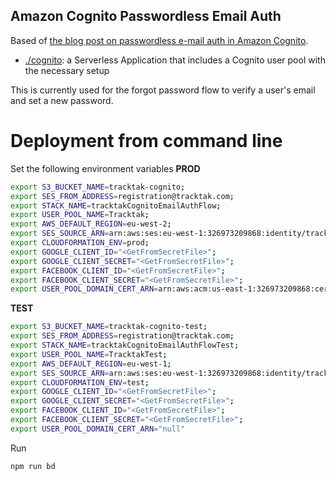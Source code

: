 ## Amazon Cognito Passwordless Email Auth

Based of [the blog post on passwordless e-mail auth in Amazon Cognito](https://aws.amazon.com/blogs/mobile/implementing-passwordless-email-authentication-with-amazon-cognito/).

- [./cognito](./cognito): a Serverless Application that includes a Cognito user pool with the necessary setup

This is currently used for the forgot password flow to verify a user's email and set a new password.


# Deployment from command line

Set the following environment variables
**PROD**
```bash
export S3_BUCKET_NAME=tracktak-cognito;
export SES_FROM_ADDRESS=registration@tracktak.com;
export STACK_NAME=tracktakCognitoEmailAuthFlow;
export USER_POOL_NAME=Tracktak;
export AWS_DEFAULT_REGION=eu-west-2;
export SES_SOURCE_ARN=arn:aws:ses:eu-west-1:326973209868:identity/tracktak.com;
export CLOUDFORMATION_ENV=prod;
export GOOGLE_CLIENT_ID="<GetFromSecretFile>";
export GOOGLE_CLIENT_SECRET="<GetFromSecretFile>";
export FACEBOOK_CLIENT_ID="<GetFromSecretFile>";
export FACEBOOK_CLIENT_SECRET="<GetFromSecretFile>";
export USER_POOL_DOMAIN_CERT_ARN=arn:aws:acm:us-east-1:326973209868:certificate/56970e7c-9a27-45bd-bf16-8c4acb06ee70;
```

**TEST**
```bash
export S3_BUCKET_NAME=tracktak-cognito-test;
export SES_FROM_ADDRESS=registration@tracktak.com;
export STACK_NAME=tracktakCognitoEmailAuthFlowTest;
export USER_POOL_NAME=TracktakTest;
export AWS_DEFAULT_REGION=eu-west-1;
export SES_SOURCE_ARN=arn:aws:ses:eu-west-1:326973209868:identity/tracktak.com;
export CLOUDFORMATION_ENV=test;
export GOOGLE_CLIENT_ID="<GetFromSecretFile>";
export GOOGLE_CLIENT_SECRET="<GetFromSecretFile>";
export FACEBOOK_CLIENT_ID="<GetFromSecretFile>";
export FACEBOOK_CLIENT_SECRET="<GetFromSecretFile>";
export USER_POOL_DOMAIN_CERT_ARN="null"
```

Run
```bash
npm run bd
```
